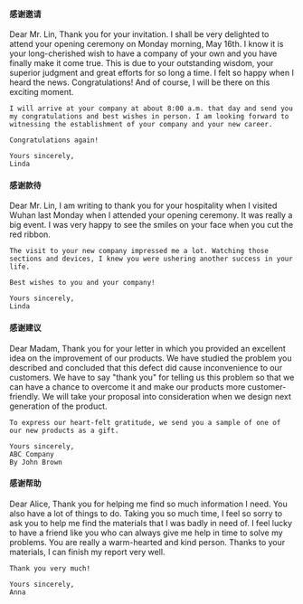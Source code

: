 #### 感谢邀请
Dear Mr. Lin,
    Thank you for your invitation. I shall be very delighted to attend your opening ceremony on Monday morning, May 16th. I know it is your long-cherished wish to have a company of your own and you have finally make it come true. This is due to your outstanding wisdom, your superior judgment and great efforts for so long a time. I felt so happy when I heard the news. Congratulations! And of course, I will be there on this exciting moment.

    I will arrive at your company at about 8:00 a.m. that day and send you my congratulations and best wishes in person. I am looking forward to witnessing the establishment of your company and your new career.

    Congratulations again!

    Yours sincerely,
    Linda


#### 感谢款待
Dear Mr. Lin,
    I am writing to thank you for your hospitality when I visited Wuhan last Monday when I attended your opening ceremony. It was really a big event. I was very happy to see the smiles on your face when you cut the red ribbon.

    The visit to your new company impressed me a lot. Watching those sections and devices, I knew you were ushering another success in your life.

    Best wishes to you and your company!

    Yours sincerely,
    Linda


#### 感谢建议
Dear Madam,
    Thank you for your letter in which you provided an excellent idea on the improvement of our products. We have studied the problem you described and concluded that this defect did cause inconvenience to our customers. We have to say "thank you" for telling us this problem so that we can have a chance to overcome it and make our products more customer-friendly. We will take your proposal into consideration when we design next generation of the product.

    To express our heart-felt gratitude, we send you a sample of one of our new products as a gift.

    Yours sincerely,
    ABC Company
    By John Brown


#### 感谢帮助
Dear Alice,
    Thank you for helping me find so much information I need. You also have a lot of things to do. Taking you so much time, I feel so sorry to ask you to help me find the materials that I was badly in need of. I feel lucky to have a friend like you who can always give me help in time to solve my problems. You are really a warm-hearted and kind person. Thanks to your materials, I can finish my report very well.

    Thank you very much!

    Yours sincerely,
    Anna


